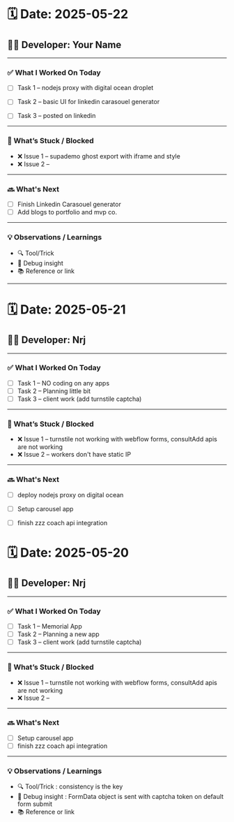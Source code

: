 # 🗓️ Date: 2025-05-22
## 👨‍💻 Developer: Your Name

---

### ✅ What I Worked On Today
- [ ] Task 1 – nodejs proxy with digital ocean droplet
- [ ] Task 2 – basic UI for linkedin carasouel generator
- [ ] Task 3 – posted on linkedin


---

### 🚧 What’s Stuck / Blocked
- ❌ Issue 1 – supademo ghost export with iframe and style
- ❌ Issue 2 – 

---

### 🔜 What's Next
- [ ] Finish Linkedin Carasouel generator
- [ ] Add blogs to portfolio and mvp co.

---

### 💡 Observations / Learnings
- 🔍 Tool/Trick
- 🔧 Debug insight
- 📚 Reference or link

---


# 🗓️ Date: 2025-05-21
## 👨‍💻 Developer: Nrj

---

### ✅ What I Worked On Today
- [ ] Task 1 – NO coding on any apps
- [ ] Task 2 – Planning little bit
- [ ] Task 3 – client work (add turnstile captcha)

---

### 🚧 What’s Stuck / Blocked
- ❌ Issue 1 – turnstile not working with webflow forms, consultAdd apis are not working
- ❌ Issue 2 – workers don't have static IP

---

### 🔜 What's Next
- [ ] deploy nodejs proxy on digital ocean
- [ ] Setup carousel app
- [ ] finish zzz coach api integration



# 🗓️ Date: 2025-05-20
## 👨‍💻 Developer: Nrj

---

### ✅ What I Worked On Today
- [ ] Task 1 – Memorial App
- [ ] Task 2 – Planning a new app
- [ ] Task 3 – client work (add turnstile captcha)

---

### 🚧 What’s Stuck / Blocked
- ❌ Issue 1 – turnstile not working with webflow forms, consultAdd apis are not working
- ❌ Issue 2 – 

---

### 🔜 What's Next
- [ ] Setup carousel app
- [ ] finish zzz coach api integration

---

### 💡 Observations / Learnings
- 🔍 Tool/Trick : consistency is the key
- 🔧 Debug insight : FormData object is sent with captcha token on default form submit
- 📚 Reference or link
